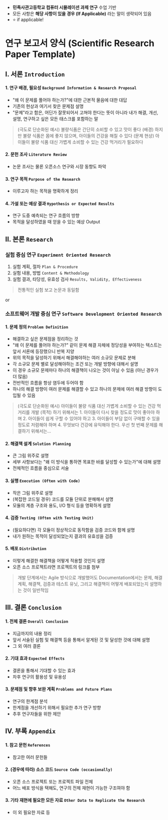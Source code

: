 * **민족사관고등학교 컴퓨터 시뮬레이션 과제 연구** 수업 기반
* 모든 사항은 **해당 사항이 있을 경우 (If Applicable)** 라는 말이 생략되어 있음
* ⭐️ if applicable!

# 연구 보고서 양식 (Scientific Research Paper Template)

## I. 서론 `Introduction`
#### 1. 연구 배경, 필요성 `Background Information & Research Proposal`
* "왜 이 문제를 풀어야 하는가?"에 대한 근본적 물음에 대한 대답
* 기존의 현상과 여기서 찾은 문제점 설명
* "문제"라고 함은, 어딘가 잘못되어서 고쳐야 한다는 뜻이 아니라 내가 해결, 개선, 설명, 연구하고 싶은 모든 태스크를 포함하는 말

> (극도로 단순화된 예시) 불량식품은 간단히 소비할 수 있고 맛이 좋다 (배경) 하지만 불량 식품은 몸에 좋지 않으며, 아이들의 건강을 해칠 수 있다 (문제 현상) 아이들이 불량 식품 대신 가볍게 소비할 수 있는 건강 먹거리가 필요하다

#### 2. 문헌 조사 `Literature Review`
* 논문 조사는 물론 오픈소스 연구와 시장 동향도 파악

#### 3. 연구 목적 `Purpose of the Research`
* 이루고자 하는 목적을 명확하게 정리

#### 4. 가설 또는 예상 결과 `Hypothesis or Expected Results`
* 연구 도중 예측되는 연구 흐름의 방향
* 목적을 달성하였을 때 얻을 수 있는 예상 Output

## II. 본론 `Research`

### 실험 중심 연구 `Experiment Oriented Research`
1. 실험 계획, 절차 `Plan & Procedure`
1. 실험 내용, 방법 `Content & Methodology`
1. 실험 결과, 타당성, 유효성 검사 `Results, Validity, Effectiveness`

> 전통적인 실험 보고 논문과 동일함

or

### 소프트웨어 개발 중심 연구 `Software Development Oriented Research`

#### 1. 문제 정의 `Problem Definition`
* 해결하고 싶은 문제점을 정리하는 것
* "왜 이 문제를 풀어야 하는가?" 같이 문제 해결 자체에 정당성을 부여하는 텍스트는 앞서 서론에 등장했으니 반복 지양
* 위의 목적을 달성하기 위해서 해결해야하는 여러 소규모 문제로 분해
* 각 소규모 문제 별로 달성해야하는 조건 또는 개발 방향에 대해서 설명
* 이 경우 소규모 문제마다 하나의 해결책이 나오는 것이 아닐 수 있음 (아닌 경우가 더 많음)
* 전반적인 흐름을 항상 염두에 두어야 함
* 하나의 해결 방향이 여러 문제를 해결할 수 있고 하나의 문제에 여러 해결 방향이 도입될 수 있음

> (극도로 단순화된 예시) 아이들이 불량 식품 대신 가볍게 소비할 수 있는 건강 먹거리를 개발 (목적) 하기 위해서는 1. 아이들이 다시 찾을 정도로 맛이 좋아야 하며 2. 아이들이 쉽게 구할 수 있어야 하고 3. 아이들이 부담 없이 구매할 수 있을 정도로 저렴해야 하며 4. 무엇보다 건강에 유익해야 한다. 우선 첫 번째 문제를 해결하기 위해서는... 

#### 2. 해결책 설계 `Solution Planning`
* 큰 그림 위주로 설명
* 세부 사항보다는 "왜 이 방식을 통하면 목표한 바를 달성할 수 있는가"에 대해 설명
* 전체적인 흐름을 중심으로 서술

#### 3. 실행 `Execution (Often with Code)`
* 작은 그림 위주로 설명
* (복잡한 코드일 경우) 코드를 모듈 단위로 분해해서 설명
* 모듈의 계층 구조와 용도, I/O 형식 등을 명확하게 설명

#### 4. 검증 `Testing (Often with Testing Unit)`
* (필요하다면) 각 모듈이 정상적으로 동작함을 검증 코드와 함께 설명
* 내가 원하는 목적이 달성되었는지 결과의 유효성을 검증

#### 5. 배포 `Distribution`
* 이렇게 해결한 해결책을 어떻게 적용할 것인지 설명
* 오픈 소스 프로젝트라면 프로젝트의 링크를 첨부

> 개발 단계에서는 Agile 방식으로 개발했어도 Documentation에서는 문제, 해결 계획, 해결책, 검증과 테스트 유닛, 그리고 해결책이 어떻게 배포되었는지 설명하는 것이 일반적임

## III. 결론 `Conclusion`
#### 1. 전체 결론 `Overall Conclusion`
* 지금까지의 내용 정리
* 앞서 서술된 실험 및 해결책 등을 통해서 알게된 것 및 달성한 것에 대해 설명
* 그 외 여러 결론

#### 2. 기대 효과 `Expected Effects`
* 결론을 통해서 기대할 수 있는 효과
* 차후 연구의 활용성 및 유용성

#### 3. 문제점 및 향후 보완 계획 `Problems and Future Plans`
* 연구의 한계점 분석
* 한계점을 개선하기 위해서 필요한 추가 연구 방향
* 추후 연구자들을 위한 제안

## IV. 부록 `Appendix`
#### 1. 참고 문헌 `References`
* 참고한 여러 문헌들

#### 2. (경우에 따라) 소스 코드 `Source Code (occasionally)`
* 오픈 소스 프로젝트 또는 프로젝트 파일 전체
* 어느 배포 방식을 택해도, 연구의 전체 재현이 가능한 구조여야 함

#### 3. 기타 재현에 필요한 모든 자료 `Other Data to Replicate the Research`
* 이 외 필요한 자료 등

